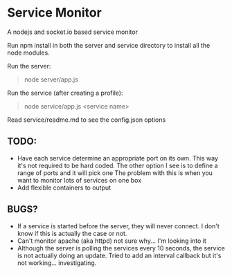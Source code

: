 Service Monitor
===
A nodejs and socket.io based service monitor

Run npm install in both the server and service directory to install all the node modules.

Run the server:
>  node server/app.js
  
Run the service (after creating a profile):
>  node service/app.js &lt;service name&gt;
  
Read service/readme.md to see the config.json options

## TODO:
+ Have each service determine an appropriate port on its own.
  This way it's not required to be hard coded.
  The other option I see is to define a range of ports and it will pick one
  The problem with this is when you want to monitor lots of services on one box
+ Add flexible containers to output

## BUGS?
+ If a service is started before the server, they will never connect.
  I don't know if this is actually the case or not.   
+ Can't monitor apache (aka httpd) not sure why... I'm looking into it
+ Although the server is polling the services every 10 seconds, the service is not actually doing an update. Tried to add an interval callback but it's not working... investigating.
